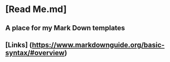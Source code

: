 # [__Read Me__.md]

## A place for my Mark Down templates

## __[Links]__ (<https://www.markdownguide.org/basic-syntax/#overview>)
